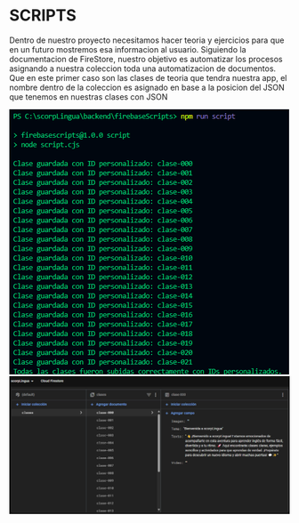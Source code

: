 # SCRIPTS
Dentro de nuestro proyecto necesitamos hacer teoria y ejercicios para que en un futuro mostremos esa informacion al usuario.
Siguiendo la documentacion de FireStore, nuestro objetivo es automatizar los procesos asignando a nuestra coleccion toda una automatizacion de documentos. Que en este primer caso son las clases de teoria que tendra nuestra app, el nombre dentro de la coleccion es asignado en base a la posicion del JSON que tenemos en nuestras clases con JSON

![alt text](img/script.png)
![alt text](img/resultado.png)